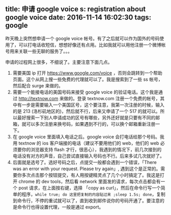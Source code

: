 title: 申请 google voice
s: registration about google voice
date: 2016-11-14 16:02:30
tags: google
---
昨天晚上突然想申请一个 google voice 帐号。有了之后就可以作为国外的号码使用了，可以打电话收短信，想想好像还有点用。比如我就可以用他注册一个微博帐号用来关联一些无聊的服务了。。。

申请的过程网上很多，不细说了。主要注意下面几点。

1. 需要美国 ip 打开 https://www.google.com/voice ，否则会跳转到一个帮助页面。这个从网上搜一些免费的代理就可以了。我是搜索到了一些 ss 帐号，然后配合 surge 来做的。
2. 需要一个能接电话的美国号码来接受 google voice 的验证电话。这个我是通过 http://textnow.com 来做的。登录 textnow.com 注册一个免费的帐号，其中有一步是需要输入一个美国区号，这个要注意，我第一次注册的时候，输入的是 213 (洛杉矶地区的)，然后就不行，后来又申请了一个 517 的就可以。所以最好搜索一下别人申请成功的区号有哪些，另外还好就是只要有不同的邮箱，就可以多次注册来换号码，如果遇到不行的，可以换个邮箱重新注册一下。
3. 在 google voice 里面填入电话之后。google voice 会打电话给那个号码。我用 textnow 的 ios 客户端接的电话（建议不要用他们的 web，他们的 web 必须要你的浏览器支持 flash 才行，很恶心），我遇到的情况下，前几次接到的电话没有对方的声音，自己尝试直接输入号码也不行。后来多试几次就好了。
4. 后面就是选号了。选好号码之后，点提交一般都会遇到一个错误，「There was an error with your request. Please try again」, 遇到这个是正常的。需要你多次点击那个按钮提交，有人用按键精灵点了几个小时搞定了。我这是打开 chrome 的 dev tools，然后看 network 里面发的请求，每次点击都会有一个 post 请求，在上面按右键，选择 「copy as curl」，然后在命令行写一个简单的程序，`while true; do 这里把复制的内容贴过来 ;sleep 1.5s; done`，复制到命令行，不停的重试就可以了，直到收到邮件说你的号码开通了。要注意的是命令行也得设置代理，一般是通过 export。
